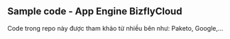 Sample code - App Engine BizflyCloud
-----------------




Code trong repo này được tham khảo từ nhiều bên như: Paketo, Google,...